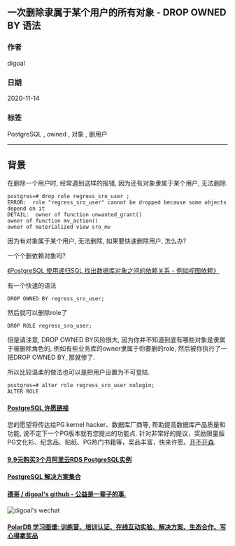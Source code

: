 ## 一次删除隶属于某个用户的所有对象 - DROP OWNED BY 语法
        
### 作者                                                                        
digoal                                                                                                                 
                          
### 日期                                                                                                                 
2020-11-14                                                                                                             
                                                                                                                 
### 标签                                                                                                                 
PostgreSQL , owned , 对象 , 删用户    
                     
----               
                          
## 背景   
在删除一个用户时, 经常遇到这样的报错, 因为还有对象隶属于某个用户, 无法删除.    

```
postgres=# drop role regress_sro_user ;
ERROR:  role "regress_sro_user" cannot be dropped because some objects depend on it
DETAIL:  owner of function unwanted_grant()
owner of function mv_action()
owner of materialized view sro_mv
```

因为有对象属于某个用户, 无法删除, 如果要快速删除用户, 怎么办?

一个个删依赖对象吗?

[《PostgreSQL 使用递归SQL 找出数据库对象之间的依赖关系 - 例如视图依赖》](../201607/20160725_01.md)  

有一个快速的语法

```
DROP OWNED BY regress_sro_user;
```

然后就可以删除role了

```
DROP ROLE regress_sro_user;
```

但是请注意, DROP OWNED BY风险很大, 因为你并不知道到底有哪些对象是隶属于被删除角色的, 例如有些业务库的owner隶属于你要删的role, 然后被你执行了一把DROP OWNED BY, 那就惨了.

所以比较温柔的做法也可以是把用户设置为不可登陆.

```
postgres=# alter role regress_sro_user nologin;
ALTER ROLE
```
 
   
  
#### [PostgreSQL 许愿链接](https://github.com/digoal/blog/issues/76 "269ac3d1c492e938c0191101c7238216")
您的愿望将传达给PG kernel hacker、数据库厂商等, 帮助提高数据库产品质量和功能, 说不定下一个PG版本就有您提出的功能点. 针对非常好的提议，奖励限量版PG文化衫、纪念品、贴纸、PG热门书籍等，奖品丰富，快来许愿。[开不开森](https://github.com/digoal/blog/issues/76 "269ac3d1c492e938c0191101c7238216").  
  
  
#### [9.9元购买3个月阿里云RDS PostgreSQL实例](https://www.aliyun.com/database/postgresqlactivity "57258f76c37864c6e6d23383d05714ea")
  
  
#### [PostgreSQL 解决方案集合](https://yq.aliyun.com/topic/118 "40cff096e9ed7122c512b35d8561d9c8")
  
  
#### [德哥 / digoal's github - 公益是一辈子的事.](https://github.com/digoal/blog/blob/master/README.md "22709685feb7cab07d30f30387f0a9ae")
  
  
![digoal's wechat](../pic/digoal_weixin.jpg "f7ad92eeba24523fd47a6e1a0e691b59")
  
  
#### [PolarDB 学习图谱: 训练营、培训认证、在线互动实验、解决方案、生态合作、写心得拿奖品](https://www.aliyun.com/database/openpolardb/activity "8642f60e04ed0c814bf9cb9677976bd4")
  
